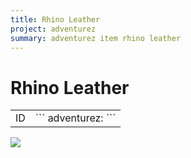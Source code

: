 ```yaml
---
title: Rhino Leather
project: adventurez
summary: adventurez item rhino leather
---
```

# Rhino Leather
<div class="combi">
<div class="divthing">
<table class="tablething">
    <tbody>
        <tr>
            <td class="first-column">ID</td>
            <td class="second-column">
            ```
            adventurez:
            ```
            </td>
        </tr>
    </tbody>
</table>
</div>
<div class="div-img-center">
<img src="/wiki/assets/adventurez/items/rhino_leather.png" loading="lazy" />
</div>
</div>